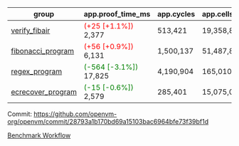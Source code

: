 | group | app.proof_time_ms | app.cycles | app.cells_used | leaf.proof_time_ms | leaf.cycles | leaf.cells_used |
| -- | -- | -- | -- | -- | -- | -- |
| [verify_fibair](https://github.com/openvm-org/openvm/blob/benchmark-results/benchmarks-pr/1267/verify_fibair-28793a1b170bd69a15103bac6964bfe73f39bf1d.md) |<span style='color: red'>(+25 [+1.1%])</span> 2,377 |  513,421 |  19,358,802 |- | - | - |
| [fibonacci_program](https://github.com/openvm-org/openvm/blob/benchmark-results/benchmarks-pr/1267/fibonacci-28793a1b170bd69a15103bac6964bfe73f39bf1d.md) |<span style='color: red'>(+56 [+0.9%])</span> 6,131 |  1,500,137 |  51,487,838 |- | - | - |
| [regex_program](https://github.com/openvm-org/openvm/blob/benchmark-results/benchmarks-pr/1267/regex-28793a1b170bd69a15103bac6964bfe73f39bf1d.md) |<span style='color: green'>(-564 [-3.1%])</span> 17,825 |  4,190,904 |  165,010,909 |- | - | - |
| [ecrecover_program](https://github.com/openvm-org/openvm/blob/benchmark-results/benchmarks-pr/1267/ecrecover-28793a1b170bd69a15103bac6964bfe73f39bf1d.md) |<span style='color: green'>(-15 [-0.6%])</span> 2,579 |  285,401 |  15,075,033 |- | - | - |


Commit: https://github.com/openvm-org/openvm/commit/28793a1b170bd69a15103bac6964bfe73f39bf1d

[Benchmark Workflow](https://github.com/openvm-org/openvm/actions/runs/12936863323)
